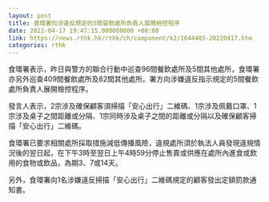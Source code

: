 ```yaml
---
layout: post
title: 食環署向涉違反規定的5間餐飲處所負責人展開檢控程序
date: 2022-04-17 19:47:15.000000000 +08:00
link: https://news.rthk.hk/rthk/ch/component/k2/1644403-20220417.htm
categories: rthk
---
```


食環署表示，昨日與警方的聯合行動中巡查96間餐飲處所及5間其他處所，食環署亦另外巡查409間餐飲處所及82間其他處所。署方向涉嫌違反指示規定的5間餐飲處所負責人展開檢控程序。

發言人表示，2宗涉及確保顧客須掃描「安心出行」二維碼、1宗涉及佩戴口罩、1宗涉及桌子之間距離或分隔、1宗同時涉及桌子之間的距離或分隔以及確保顧客掃描「安心出行」二維碼。

食環署已要求相關處所採取措施減低傳播風險，違規處所須於執法人員發現違規情況後的翌日起，在下午3時至翌日上午4時59分停止售賣或供應在處所內進食或飲用的食物或飲品，為期3、7或14天。

另外，食環署向1名涉嫌違反掃描「安心出行」二維碼規定的顧客發出定額罰款通知書。
